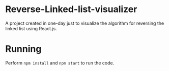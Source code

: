 # Reverse-Linked-list-visualizer
A project created in one-day just to visualize the algorithm for reversing the linked list using React.js.
# Running
Perform `npm install` and `npm start` to run the code.
